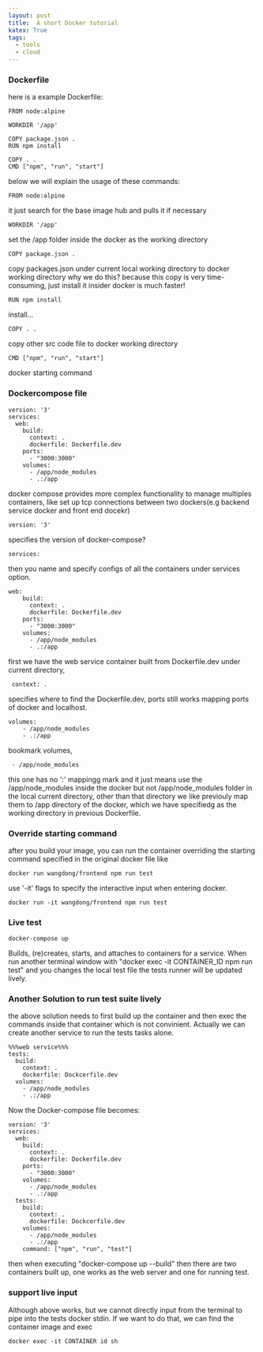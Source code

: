 ```yaml
---
layout: post
title:  A short Docker tutorial
katex: True
tags:
  - tools
  - cloud
---
```


### Dockerfile ###
here is a example Dockerfile:
```
FROM node:alpine

WORKDIR '/app'

COPY package.json .
RUN npm install

COPY . .
CMD ["npm", "run", "start"]
```
below we will explain the usage of these commands:
```
FROM node:alpine
```
it just search for the base image hub and pulls it if necessary
```
WORKDIR '/app'
```
set the /app folder inside the docker as the working directory
```
COPY package.json .
```
copy packages.json under current local working directory to docker working directory
why we do this? because this copy is very time-consuming, just install it insider docker is much faster!
```
RUN npm install
```
install...

```
COPY . .
```
copy other src code file to docker working directory
```
CMD ["npm", "run", "start"]
```
docker starting command 

### Dockercompose file ###
```
version: '3'
services:
  web: 
    build: 
      context: .
      dockerfile: Dockerfile.dev
    ports: 
      - "3000:3000"
    volumes:
      - /app/node_modules
      - .:/app
```
docker compose provides more complex functionality to manage multiples containers, like set up tcp connections between two dockers(e.g backend service docker and front end docekr)
```
version: '3'
```

specifies the version of docker-compose? 
```
services:
```
then you name and specify configs of all the containers under services option.
```
web: 
    build: 
      context: .
      dockerfile: Dockerfile.dev
    ports: 
      - "3000:3000"
    volumes:
      - /app/node_modules
      - .:/app
```
first we have  the web service container built from Dockerfile.dev under current directory,
```
 context: .
 ```
 specifies where to find the Dockerfile.dev, ports still works mapping ports of docker and localhost.

```
volumes:
    - /app/node_modules
    - .:/app 
```
bookmark volumes, 
```
 - /app/node_modules
```
this one has no ':' mappingg mark and it just means use the  /app/node_modules inside the docker but not  /app/node_modules folder in the local current directory, other than that directory we like previouly map them to /app directory of the docker, which we have specifiedg as the working directory in previous Dockerfile.

### Override starting command  ###
after you build your image, you can run the container overriding the starting command specified in the original docker file like
```
docker run wangdong/frontend npm run test
```
use '-it' flags to specify the interactive input when entering docker.
```
docker run -it wangdong/frontend npm run test
```
### Live test ###
```
docker-compose up
```
Builds, (re)creates, starts, and attaches to containers for a service. When run another terminal window with "docker exec -it CONTAINER_ID npm run test" and you changes the local test file the tests runner will be updated lively.

### Another Solution to run test suite lively ###
the above solution needs to first build up the container and then exec the commands inside that container which is not convinient. Actually we can create another service to run the tests tasks alone. 
```
%%%web service%%%
tests:
  build:
    context: .
    dockerfile: Dockcerfile.dev
  volumes:
    - /app/node_modules
    - .:/app
```

Now the Docker-compose file becomes:
```
version: '3'
services:
  web: 
    build: 
      context: .
      dockerfile: Dockerfile.dev
    ports: 
      - "3000:3000"
    volumes:
      - /app/node_modules
      - .:/app
  tests:
    build:
      context: .
      dockerfile: Dockcerfile.dev
    volumes:
      - /app/node_modules
      - .:/app
    command: ["npm", "run", "test"]
```

then when executing "docker-compose up --build" then there are two containers built up, one works as the web server and one for running test.

### support live input ###
Although above works, but we cannot directly input from the terminal to pipe into the tests docker stdin. If we want to do that, we can find the container image and exec
```
docker exec -it CONTAINER id sh
```

